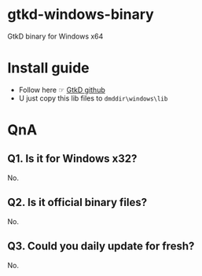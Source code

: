 # gtkd-windows-binary
GtkD binary for Windows x64

# Install guide
* Follow here ☞ [GtkD github](https://github.com/gtkd-developers/GtkD/wiki/Installing-on-Windows)
* U just copy this lib files to `dmddir\windows\lib`

# QnA
## Q1. Is it for Windows x32?
No.

## Q2. Is it official binary files?
No.

## Q3. Could you daily update for fresh?
No.
